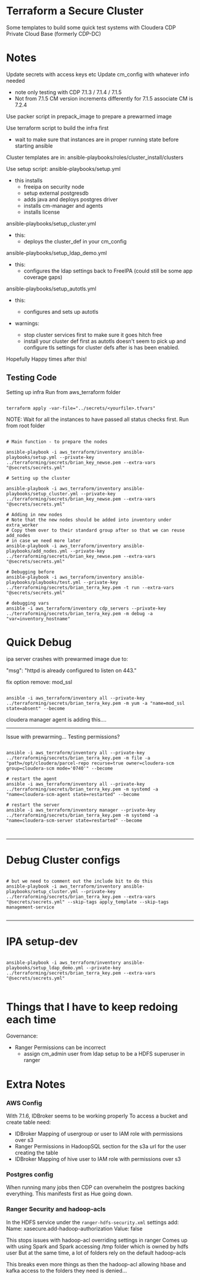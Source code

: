 # Terraform a Secure Cluster

Some templates to build some quick test systems with Cloudera CDP Private Cloud Base (formerly CDP-DC)

# Notes

Update secrets with access keys etc
Update cm_config with whatever info needed
- note only testing with CDP 7.1.3 / 7.1.4 / 7.1.5
- Not from 7.1.5 CM version increments differently for 7.1.5 associate CM is 7.2.4

Use packer script in prepack_image to prepare a prewarmed image

Use terraform script to build the infra first
- wait to make sure that instances are in proper running state before starting ansible

Cluster templates are in:
ansible-playbooks/roles/cluster_install/clusters

Use setup script:
ansible-playbooks/setup.yml
- this installs
  - freeipa on security node
  - setup external postgresdb
  - adds java and deploys postgres driver
  - installs cm-manager and agents
  - installs license

ansible-playbooks/setup_cluster.yml
- this:
  - deploys the cluster_def in your cm_config

ansible-playbooks/setup_ldap_demo.yml
- this:
  - configures the ldap settings back to FreeIPA (could still be some app coverage gaps)


ansible-playbooks/setup_autotls.yml
- this:
  - configures and sets up autotls

- warnings:
  - stop cluster services first to make sure it goes hitch free
  - install your cluster def first as autotls doesn't seem to pick up and configure tls settings for cluster defs after is has been enabled.


Hopefully Happy times after this!



## Testing Code

Setting up infra
Run from aws_terraform folder

```{bash}

terraform apply -var-file="../secrets/<yourfile>.tfvars"

```

NOTE: Wait for all the instances to have passed all status checks first.
Run from root folder

```{bash}

# Main function - to prepare the nodes

ansible-playbook -i aws_terraform/inventory ansible-playbooks/setup.yml --private-key ../terraforming/secrets/brian_key_newse.pem --extra-vars "@secrets/secrets.yml"

# Setting up the cluster

ansible-playbook -i aws_terraform/inventory ansible-playbooks/setup_cluster.yml --private-key ../terraforming/secrets/brian_key_newse.pem --extra-vars "@secrets/secrets.yml"

# Adding in new nodes
# Note that the new nodes should be added into inventory under extra_worker
# Copy them over to their standard group after so that we can reuse add_nodes
# in case we need more later
ansible-playbook -i aws_terraform/inventory ansible-playbooks/add_nodes.yml --private-key ../terraforming/secrets/brian_key_newse.pem --extra-vars "@secrets/secrets.yml"

# Debugging before
ansible-playbook -i aws_terraform/inventory ansible-playbooks/playbooks/test.yml --private-key ../terraforming/secrets/brian_terra_key.pem -t run --extra-vars "@secrets/secrets.yml"

# debugging vars
ansible -i aws_terraform/inventory cdp_servers --private-key ../terraforming/secrets/brian_terra_key.pem -m debug -a "var=inventory_hostname"

```

# Quick Debug

ipa server crashes with prewarmed image due to:

"msg": "httpd is already configured to listen on 443."

fix option remove: mod_ssl

```{bash}

ansible -i aws_terraform/inventory all --private-key ../terraforming/secrets/brian_terra_key.pem -m yum -a "name=mod_ssl state=absent" --become

```

cloudera manager agent is adding this....

---------------------------------

Issue with prewarming...
Testing permissions?

```{bash}

ansible -i aws_terraform/inventory all --private-key ../terraforming/secrets/brian_terra_key.pem -m file -a "path=/opt/cloudera/parcel-repo recurse=true owner=cloudera-scm group=cloudera-scm mode='0740'" --become

# restart the agent
ansible -i aws_terraform/inventory all --private-key ../terraforming/secrets/brian_terra_key.pem -m systemd -a "name=cloudera-scm-agent state=restarted" --become

# restart the server
ansible -i aws_terraform/inventory manager --private-key ../terraforming/secrets/brian_terra_key.pem -m systemd -a "name=cloudera-scm-server state=restarted" --become



```

-------------------
# Debug Cluster configs

```{bash}

# but we need to comment out the include bit to do this
ansible-playbook -i aws_terraform/inventory ansible-playbooks/setup_cluster.yml --private-key ../terraforming/secrets/brian_terra_key.pem --extra-vars "@secrets/secrets.yml" --skip-tags apply_template --skip-tags management-service


```

--------------------------------
# IPA setup-dev

```{bash}

ansible-playbook -i aws_terraform/inventory ansible-playbooks/setup_ldap_demo.yml --private-key ../terraforming/secrets/brian_terra_key.pem --extra-vars "@secrets/secrets.yml" 


```

# Things that I have to keep redoing each time

Governance:
- Ranger Permissions can be incorrect
  - assign cm_admin user from ldap setup to be a HDFS superuser in ranger

# Extra Notes

### AWS Config 

With 7.1.6, IDBroker seems to be working properly
To access a bucket and create table need: 
- IDBroker Mapping of usergroup or user to IAM role with permissions over s3
- Ranger Permissions in HadoopSQL section for the s3a url for the user creating the table
- IDBroker Mapping of hive user to IAM role with permissions over s3

### Postgres config

When running many jobs then CDP can overwhelm the postgres backing everything.
This manifests first as Hue going down.

### Ranger Security and hadoop-acls

In the HDFS service under the `ranger-hdfs-security.xml` settings add:
Name: xasecure.add-hadoop-authorization
Value: false

This stops issues with hadoop-acl overriding settings in ranger
Comes up with using Spark and Spark accessing /tmp folder which is owned by hdfs user
But at the same time, a lot of folders rely on the default hadoop-acls

This breaks even more things as then the hadoop-acl allowing hbase and kafka access to the folders they need is denied...
